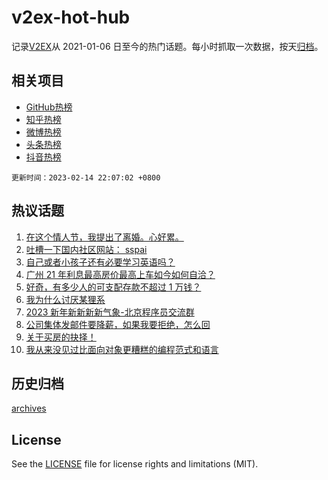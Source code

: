 # v2ex-hot-hub

 记录[V2EX](https://www.v2ex.com/)从 2021-01-06 日至今的热门话题。每小时抓取一次数据，按天[归档](archives)。
 
 ## 相关项目

- [GitHub热榜](https://github.com/lonnyzhang423/github-hot-hub)
- [知乎热榜](https://github.com/lonnyzhang423/zhihu-hot-hub)
- [微博热榜](https://github.com/lonnyzhang423/weibo-hot-hub)
- [头条热榜](https://github.com/lonnyzhang423/toutiao-hot-hub)
- [抖音热榜](https://github.com/lonnyzhang423/douyin-hot-hub)


 `更新时间：2023-02-14 22:07:02 +0800`

## 热议话题

1. [在这个情人节，我提出了离婚。心好累。](https://www.v2ex.com/t/916027)
1. [吐槽一下国内社区网站： sspai](https://www.v2ex.com/t/915913)
1. [自己或者小孩子还有必要学习英语吗？](https://www.v2ex.com/t/915886)
1. [广州 21 年利息最高房价最高上车如今如何自洽？](https://www.v2ex.com/t/915892)
1. [好奇，有多少人的可支配存款不超过 1 万钱？](https://www.v2ex.com/t/915875)
1. [我为什么讨厌某狸系](https://www.v2ex.com/t/915922)
1. [2023 新年新新新新气象-北京程序员交流群](https://www.v2ex.com/t/915981)
1. [公司集体发邮件要降薪，如果我要拒绝，怎么回](https://www.v2ex.com/t/916000)
1. [关于买房的抉择！](https://www.v2ex.com/t/915911)
1. [我从来没见过比面向对象更糟糕的编程范式和语言](https://www.v2ex.com/t/915980)

## 历史归档

[archives](archives)

## License

See the [LICENSE](LICENSE) file for license rights and limitations (MIT).

